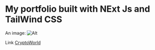 # My portfolio built with NExt Js and TailWind CSS

An image: ![Alt](img.jpg)


Link [CryptoWorld](https://dev-salekin.vercel.app/) 
